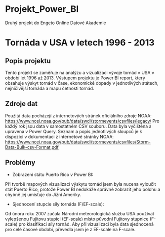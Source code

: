 # Projekt_Power_BI

Druhý projekt do Engeto Online Datové Akademie

# Tornáda v USA v letech 1996 - 2013

## Popis projektu
Tento projekt se zaměřuje na analýzu a vizualizaci vývoje tornád v USA v období let 1996 až 2013. Výstupem projektu je Power BI report, který obsahuje výskyt tornád v čase, ekonomické dopady v jednotlivých státech, nejničivější tornáda a mapu četnosti tornád. 

## Zdroje dat
Použitá data pocházejí z internetových stránek oficiálního zdroje NOAA: https://www.ncei.noaa.gov/pub/data/swdi/stormevents/csvfiles/legacy/
Pro každý rok jsou data v samostatném CSV souboru. Data byla vyčištěna a upravena v Power Query.
Seznam a popis jednotlivých sloupců je k dispozici v dokumentaci z internetové stránky NOAA: https://www.ncei.noaa.gov/pub/data/swdi/stormevents/csvfiles/Storm-Data-Bulk-csv-Format.pdf

## Problémy
* Zobrazení státu Puerto Rico v Power BI:

Při tvorbě mapových vizualizací výskytu tornád jsem byla nucena vyloučit stát Puerto Rico, protože Power BI nedokáže správně zobrazit jeho polohu a chybně jej umisťuje do Jižní Ameriky.

* Sjednocení stupcie síly tornáda (F/EF-scale):

Od února roku 2007 začala Národní meteorologická služba USA používat vylepšenou Fujitovu stupici (EF-scale) místo původní Fujitovy stupnice (F-scale) pro klasifikaci síly tornád. Aby při vizualizaci byla data sjednocená pro celé časové období, převedla jsem je z EF-scale na F-scale.